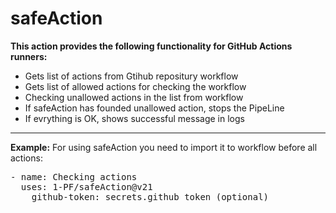 # safeAction

<b>This action provides the following functionality for GitHub Actions runners:</b>
<ul>
  <li>Gets list of actions from Gtihub repositury workflow</li>
  <li>Gets list of allowed actions for checking the workflow</li>
  <li>Checking unallowed actions in the list from workflow</li>
  <li>If safeAction has founded unallowed action, stops the PipeLine</li>
  <li>If evrything is OK, shows successful message in logs</li>
</ul>
<hr />
<b>Example:</b>
For using safeAction you need to import it to workflow before all actions: <br />
<pre>- name: Checking actions
  uses: 1-PF/safeAction@v21
    github-token: secrets.github_token (optional)</pre>
